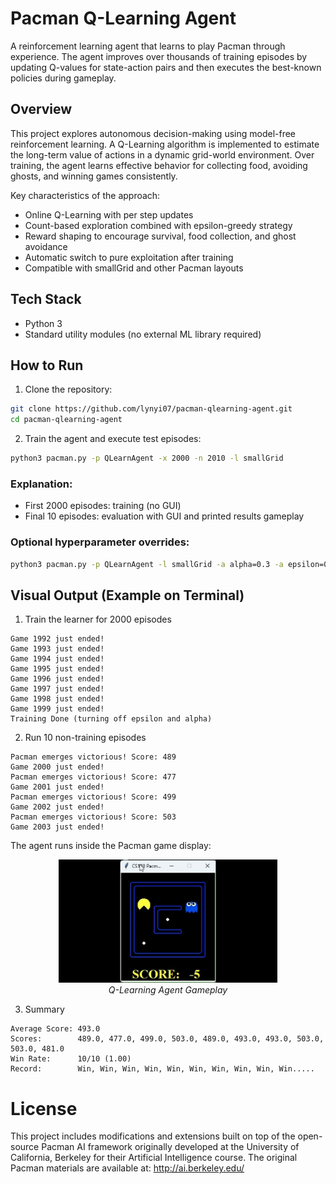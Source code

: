 # Pacman Q-Learning Agent

A reinforcement learning agent that learns to play Pacman through experience.
The agent improves over thousands of training episodes by updating Q-values for state-action pairs and then executes the best-known policies during gameplay.


## Overview
This project explores autonomous decision-making using model-free reinforcement learning.
A Q-Learning algorithm is implemented to estimate the long-term value of actions in a dynamic grid-world environment. Over training, the agent learns effective behavior for collecting food, avoiding ghosts, and winning games consistently. 

Key characteristics of the approach:
- Online Q-Learning with per step updates
- Count-based exploration combined with epsilon-greedy strategy
- Reward shaping to encourage survival, food collection, and ghost avoidance
- Automatic switch to pure exploitation after training
- Compatible with smallGrid and other Pacman layouts 


## Tech Stack

- Python 3
- Standard utility modules (no external ML library required)


## How to Run

1. Clone the repository:
```bash
git clone https://github.com/lynyi07/pacman-qlearning-agent.git
cd pacman-qlearning-agent
```
2. Train the agent and execute test episodes:
```bash
python3 pacman.py -p QLearnAgent -x 2000 -n 2010 -l smallGrid
```

### Explanation:
- First 2000 episodes: training (no GUI)
- Final 10 episodes: evaluation with GUI and printed results gameplay

### Optional hyperparameter overrides:
```bash
python3 pacman.py -p QLearnAgent -l smallGrid -a alpha=0.3 -a epsilon=0.1 -a gamma=0.9
``` 

## Visual Output (Example on Terminal)
1. Train the learner for 2000 episodes
```
Game 1992 just ended!
Game 1993 just ended!
Game 1994 just ended!
Game 1995 just ended!
Game 1996 just ended!
Game 1997 just ended!
Game 1998 just ended!
Game 1999 just ended!
Training Done (turning off epsilon and alpha)
```
2. Run 10 non-training episodes
```
Pacman emerges victorious! Score: 489
Game 2000 just ended!
Pacman emerges victorious! Score: 477
Game 2001 just ended!
Pacman emerges victorious! Score: 499
Game 2002 just ended!
Pacman emerges victorious! Score: 503
Game 2003 just ended!
```

The agent runs inside the Pacman game display:
<p align="center">
  <img src="assets\pacman-smallgrid-demo.gif" alt="Pacman Gameplay Demo" width="350"><br>
  <em>Q-Learning Agent Gameplay</em>
</p>

3. Summary
```
Average Score: 493.0
Scores:        489.0, 477.0, 499.0, 503.0, 489.0, 493.0, 493.0, 503.0, 503.0, 481.0
Win Rate:      10/10 (1.00)
Record:        Win, Win, Win, Win, Win, Win, Win, Win, Win, Win.....
```


# License

This project includes modifications and extensions built on top of the open-source Pacman AI framework originally developed at the University of California, Berkeley for their Artificial Intelligence course.
The original Pacman materials are available at:
http://ai.berkeley.edu/


